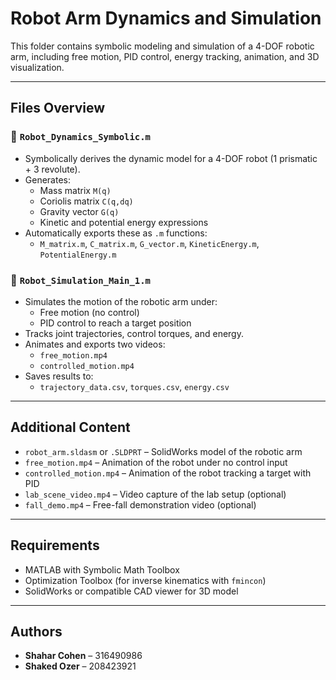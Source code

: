 # Robot Arm Dynamics and Simulation

This folder contains symbolic modeling and simulation of a 4-DOF robotic arm, including free motion, PID control, energy tracking, animation, and 3D visualization.

---

## Files Overview

### 📌 `Robot_Dynamics_Symbolic.m`
- Symbolically derives the dynamic model for a 4-DOF robot (1 prismatic + 3 revolute).
- Generates:
  - Mass matrix `M(q)`
  - Coriolis matrix `C(q,dq)`
  - Gravity vector `G(q)`
  - Kinetic and potential energy expressions
- Automatically exports these as `.m` functions:
  - `M_matrix.m`, `C_matrix.m`, `G_vector.m`, `KineticEnergy.m`, `PotentialEnergy.m`

### 📌 `Robot_Simulation_Main_1.m`
- Simulates the motion of the robotic arm under:
  - Free motion (no control)
  - PID control to reach a target position
- Tracks joint trajectories, control torques, and energy.
- Animates and exports two videos:
  - `free_motion.mp4`
  - `controlled_motion.mp4`
- Saves results to:
  - `trajectory_data.csv`, `torques.csv`, `energy.csv`

---

## Additional Content

- `robot_arm.sldasm` or `.SLDPRT` – SolidWorks model of the robotic arm
- `free_motion.mp4` – Animation of the robot under no control input
- `controlled_motion.mp4` – Animation of the robot tracking a target with PID
- `lab_scene_video.mp4` – Video capture of the lab setup (optional)
- `fall_demo.mp4` – Free-fall demonstration video (optional)

---

## Requirements

- MATLAB with Symbolic Math Toolbox
- Optimization Toolbox (for inverse kinematics with `fmincon`)
- SolidWorks or compatible CAD viewer for 3D model

---

## Authors

- **Shahar Cohen** – 316490986  
- **Shaked Ozer** – 208423921
